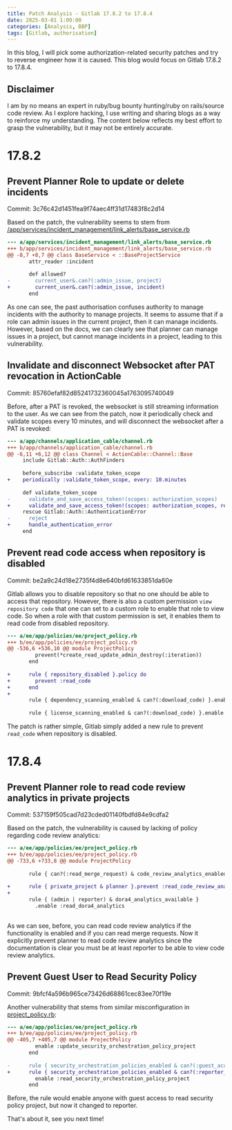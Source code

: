 ```yaml
---
title: Patch Analysis - Gitlab 17.8.2 to 17.8.4
date: 2025-03-01 1:00:00
categories: [Analysis, BBP]
tags: [Gitlab, authorisation]
---
```


In this blog, I will pick some authorization-related security patches and try to reverse engineer how it is caused. This blog would focus on Gitlab 17.8.2 to 17.8.4.

## Disclaimer

I am by no means an expert in ruby/bug bounty hunting/ruby on rails/source code review. As I explore hacking, I use writing and sharing blogs as a way to reinforce my understanding. The content below reflects my best effort to grasp the vulnerability, but it may not be entirely accurate.

# 17.8.2
## Prevent Planner Role to update or delete incidents
Commit: 3c76c42d1451fea9f74aec4ff31d17483f8c2d14

Based on the patch, the vulnerability seems to stem from [/app/services/incident_management/link_alerts/base_service.rb](https://gitlab.com/gitlab-org/gitlab/-/blob/master/app/services/incident_management/link_alerts/base_service.rb?ref_type=heads)
```diff
--- a/app/services/incident_management/link_alerts/base_service.rb
+++ b/app/services/incident_management/link_alerts/base_service.rb
@@ -8,7 +8,7 @@ class BaseService < ::BaseProjectService
       attr_reader :incident
 
       def allowed?
-        current_user&.can?(:admin_issue, project)
+        current_user&.can?(:admin_issue, incident)
       end
```

As one can see, the past authorisation confuses authority to manage incidents with the authority to manage projects. It seems to assume that if a role can admin issues in the current project, then it can manage incidents. However, based on the docs, we can clearly see that planner can manage issues in a project, but cannot manage incidents in a project, leading to this vulnerability.

## Invalidate and disconnect Websocket after PAT revocation in ActionCable
Commit: 85760efaf82d85241732360045a1763095740049

Before, after a PAT is revoked, the websocket is still streaming information to the user. As we can see from the patch, now it periodically check and validate scopes every 10 minutes, and will disconnect the websocket after a PAT is revoked:
```diff
--- a/app/channels/application_cable/channel.rb
+++ b/app/channels/application_cable/channel.rb
@@ -6,11 +6,12 @@ class Channel < ActionCable::Channel::Base
     include Gitlab::Auth::AuthFinders
 
     before_subscribe :validate_token_scope
+    periodically :validate_token_scope, every: 10.minutes
 
     def validate_token_scope
-      validate_and_save_access_token!(scopes: authorization_scopes)
+      validate_and_save_access_token!(scopes: authorization_scopes, reset_token: true)
     rescue Gitlab::Auth::AuthenticationError
-      reject
+      handle_authentication_error
     end
```

## Prevent read code access when repository is disabled
Commit: be2a9c24d18e2735f4d8e640bfd61633851da60e

Gitlab allows you to disable repository so that no one should be able to access that repository. However, there is also a custom permission `view repository code` that one can set to a custom role to enable that role to view code. So when a role with that custom permission is set, it enables them to read code from disabled repository.

```diff
--- a/ee/app/policies/ee/project_policy.rb
+++ b/ee/app/policies/ee/project_policy.rb
@@ -536,6 +536,10 @@ module ProjectPolicy
         prevent(*create_read_update_admin_destroy(:iteration))
       end
 
+      rule { repository_disabled }.policy do
+        prevent :read_code
+      end
+
       rule { dependency_scanning_enabled & can?(:download_code) }.enable :read_dependency
 
       rule { license_scanning_enabled & can?(:download_code) }.enable :read_licenses
```
The patch is rather simple, Gitlab simply added a new rule to prevent `read_code` when repository is disabled.
# 17.8.4

## Prevent Planner role to read code review analytics in private projects
Commit: 537159f505cad7d23cded01140fbdfd84e9cdfa2

Based on the patch, the vulnerability is caused by lacking of policy regarding code review analytics:
```diff
--- a/ee/app/policies/ee/project_policy.rb
+++ b/ee/app/policies/ee/project_policy.rb
@@ -733,6 +733,8 @@ module ProjectPolicy
 
       rule { can?(:read_merge_request) & code_review_analytics_enabled }.enable :read_code_review_analytics
 
+      rule { private_project & planner }.prevent :read_code_review_analytics
+
       rule { (admin | reporter) & dora4_analytics_available }
         .enable :read_dora4_analytics
 
```

As we can see, before, you can read code review analytics if the functionality is enabled and if you can read merge requests. Now it explicitly prevent planner to read code review analytics since the documentation is clear you must be at least reporter to be able to view code review analytics.

## Prevent Guest User to Read Security Policy
Commit: 9bfcf4a596b965ce73426d68861cec83ee70f19e

Another vulnerability that stems from similar misconfiguration in [project_policy.rb](https://gitlab.com/gitlab-org/gitlab/-/blob/master/ee/app/policies/ee/project_policy.rb?ref_type=heads):
```diff
--- a/ee/app/policies/ee/project_policy.rb
+++ b/ee/app/policies/ee/project_policy.rb
@@ -405,7 +405,7 @@ module ProjectPolicy
         enable :update_security_orchestration_policy_project
       end
 
-      rule { security_orchestration_policies_enabled & can?(:guest_access) }.policy do
+      rule { security_orchestration_policies_enabled & can?(:reporter_access) }.policy do
         enable :read_security_orchestration_policy_project
       end
```
Before, the rule would enable anyone with guest access to read security policy project, but now it changed to reporter.

That's about it, see you next time!
